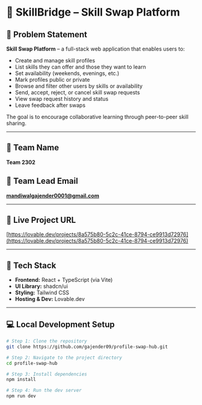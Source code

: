 # 🔁 SkillBridge – Skill Swap Platform

## 📝 Problem Statement

**Skill Swap Platform** – a full-stack web application that enables users to:

- Create and manage skill profiles
- List skills they can offer and those they want to learn
- Set availability (weekends, evenings, etc.)
- Mark profiles public or private
- Browse and filter other users by skills or availability
- Send, accept, reject, or cancel skill swap requests
- View swap request history and status
- Leave feedback after swaps

The goal is to encourage collaborative learning through peer-to-peer skill sharing.

---

## 👥 Team Name
**Team 2302**

## 📧 Team Lead Email
**mandiwalgajender0001@gmail.com**

---

## 🔗 Live Project URL
[https://lovable.dev/projects/8a575b80-5c2c-41ce-8794-ce9913d72976](https://lovable.dev/projects/8a575b80-5c2c-41ce-8794-ce9913d72976)

---

## 🚀 Tech Stack

- **Frontend:** React + TypeScript (via Vite)
- **UI Library:** shadcn/ui
- **Styling:** Tailwind CSS
- **Hosting & Dev:** Lovable.dev

---

## 💻 Local Development Setup

```bash
# Step 1: Clone the repository
git clone https://github.com/gajender09/profile-swap-hub.git

# Step 2: Navigate to the project directory
cd profile-swap-hub

# Step 3: Install dependencies
npm install

# Step 4: Run the dev server
npm run dev

